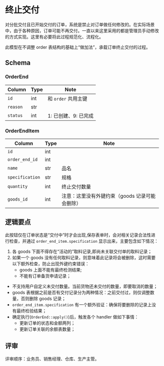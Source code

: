 # 终止交付

对分批交付且已开始交付的订单，系统是禁止对订单做任何修改的。在实际场景中，由于各种原因，订单可能不再交付。一直以来这里采用的都是管理员手动修改的方式实现。这里有必要将此过程规范化、流程化。

此模型在不调整 order 表结构的基础上“做加法”，承载订单终止交付的过程。

Schema
---------------------------------------------------------------------------

### OrderEnd
Column                      | Type  | Note
----------------------------|-------|-------
`id`                        | int   | 和 `order` 共用主键
`reason`                    | str   | 
`status`                    | int   | 1: 已创建、9: 已完成

### OrderEndItem

Column                      | Type  | Note
----------------------------|-------|-------
`id`                        | int   | 
`order_end_id`              | int   | 
`name`                      | str   | 品名
`specification`             | str   | 规格
`quantity`                  | int   | 终止交付数量
`goods_id`                  | int   | 注意：这里没有外键约束（goods 记录可能会删除）


逻辑要点
---------------------------------------------------------------------------

此按钮仅在订单状态是“交付中”时才会出现,保存表单时，会对相关记录合法性进行检查，并通过 `order_end_item.specification` 显示出来，主要包含如下情况：

1. 各 goods 下面不得存在“活动的”取料记录,即尚未关联交付单的取料记录；
2. 如果一个 goods 没有任何取料记录，则意味着此记录将会被删除，这时需要以下额外检查，防止出现外键约束错误：
    - goods 上面不能有最终检测结果;
    - 不能有订单备货申请记录；

- 不支持用户自定义未交付数量。当前货物还未交付的数量，即要取消的数量；
- goods 表根据之前是否有交付记录分为两种情况：之前交付过，则仅调整数量，否则删除 goods 记录；
- `order_end_item.specification` 有一个额外验证：确保将要删除的记录上没有最终检验结果；
- 确定执行(`OrderEnd::apply()`)后，触发各个 handler 做如下事情：
    - 更新订单的状态和金额两列；
    - 更新订单关联的余额表数量；

评审
---------------------------------------------------------------------------
评审顺序：业务员、销售经理、仓库、生产主管。

